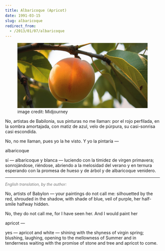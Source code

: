 ```yaml
---
title: Albaricoque (Apricot)
date: 1991-03-15
slug: albaricoque
redirect_from:
  - /2013/01/07/albaricoque
---
```


<figure>
<img src="assets/apricot.jpg" />
<figcaption>image credit: Midjourney</figcaption>
</figure>

<p class="poetry">No, artistas de Babilonia,
sus pinturas no me llaman:
por el rojo perfilada,
en la sombra amortajada,
con matiz de azul, velo de púrpura,
su casi-sonrisa casi escondida.

No, no me llaman,
pues yo la he visto.
Y yo la pintaría &mdash; 

albaricoque

sí &mdash; albaricoque y blanca &mdash; 
luciendo con la timidez
de virgen primavera;
sonrojándose,
riéndose,
abriendo
a la melosidad del verano
y en ternura esperando
con la promesa
de hueso
y de árbol
y de albaricoque venidero.</p>

<hr />
<p style="font-size:90%;color:#777;font-style:italic;">English translation, by the author:</p>

<p class="poetry">No, artists of Babylon &mdash; 
your paintings do not call me:
silhouetted by the red,
shrouded in the shadow,
with shade of blue, veil of purple,
her half-smile halfway hidden.

No, they do not call me,
for I have seen her.
And I would paint her

apricot &mdash;

yes &mdash; apricot and white &mdash; 
shining with the shyness
of virgin spring;
blushing,
laughing,
opening
to the mellowness of Summer
and in tenderness waiting
with the promise
of stone
and tree
and apricot to come.</p>